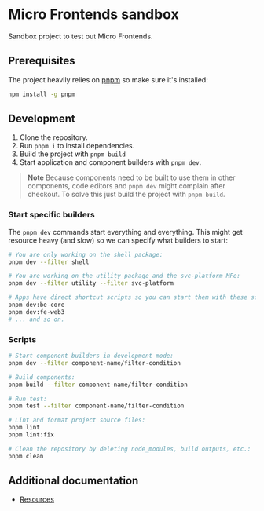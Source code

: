 # Micro Frontends sandbox

Sandbox project to test out Micro Frontends.

## Prerequisites

The project heavily relies on [pnpm](https://pnpm.io/) so make sure it's installed:

```bash
npm install -g pnpm
```

## Development

1. Clone the repository.
2. Run `pnpm i` to install dependencies.
3. Build the project with `pnpm build`
4. Start application and component builders with `pnpm dev`.

> **Note**
> Because components need to be built to use them in other components, code editors and `pnpm dev` might complain after
> checkout. To solve this just build the project with `pnpm build`.

### Start specific builders

The `pnpm dev` commands start everything and everything. This might get resource heavy (and slow) so we can specify
what builders to start:

```bash
# You are only working on the shell package:
pnpm dev --filter shell

# You are working on the utility package and the svc-platform MFe:
pnpm dev --filter utility --filter svc-platform

# Apps have direct shortcut scripts so you can start them with these scripts:
pnpm dev:be-core
pnpm dev:fe-web3
# ... and so on.
```

### Scripts

```sh
# Start component builders in development mode:
pnpm dev --filter component-name/filter-condition

# Build components:
pnpm build --filter component-name/filter-condition

# Run test:
pnpm test --filter component-name/filter-condition

# Lint and format project source files:
pnpm lint
pnpm lint:fix

# Clean the repository by deleting node_modules, build outputs, etc.:
pnpm clean
```

## Additional documentation

- [Resources](./docs/resources.md)
